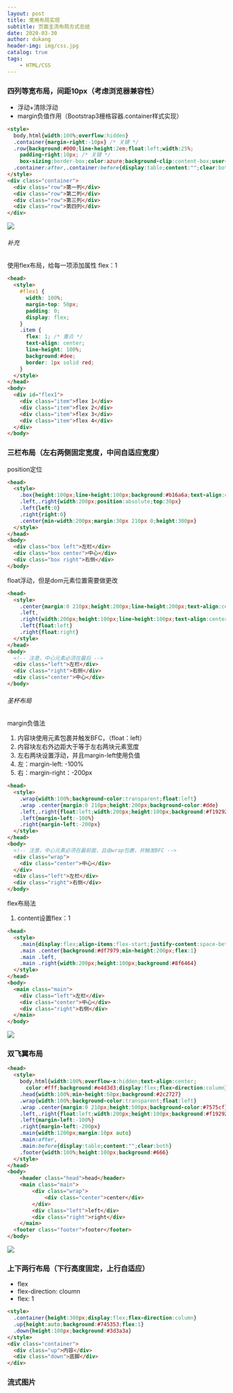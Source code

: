 ```yaml
---
layout: post
title: 常用布局实现
subtitle: 页面主流布局方式总结
date: 2020-03-30
author: dukang
header-img: img/css.jpg
catalog: true
tags: 
    - HTML/CSS
---
```


### 四列等宽布局，间距10px（考虑浏览器兼容性）

- 浮动+清除浮动
- margin负值作用（Bootstrap3栅格容器.container样式实现）

```html
<style>
  body,html{width:100%;overflow:hidden}
  .container{margin-right:-10px} /* 关键 */
  .row{background:#000;line-height:2em;float:left;width:25%;
    padding-right:10px; /* 关键 */
    box-sizing:border-box;color:azure;background-clip:content-box;user-select:none}
  .container:after,.container:before{display:table;content:"";clear:both}
</style>
<div class="container">
  <div class="row">第一列</div>
  <div class="row">第二列</div>
  <div class="row">第三列</div>
  <div class="row">第四列</div>
</div>
```

![](http://dukangblog.top/img/4cloumn.jpg)

###### 补充

使用flex布局，给每一项添加属性 flex：1

```html
<head>
  <style>
    #flex1 {
      width: 100%;
      margin-top: 50px;
      padding: 0;
      display: flex;
    }
    .item {
      flex: 1; /* 重点 */
      text-align: center;
      line-height: 100%;
      background:#dee;
      border: 1px solid red;
    }
  </style>
</head>
<body>
  <div id="flex1">
    <div class="item">flex 1</div>
    <div class="item">flex 2</div>
    <div class="item">flex 3</div>
    <div class="item">flex 4</div>
  </div>
</body>
```

### 三栏布局（左右两侧固定宽度，中间自适应宽度）

position定位

```html
<head>
  <style>
    .box{height:100px;line-height:100px;background:#b16a6a;text-align:center}
    .left,.right{width:200px;position:absolute;top:30px}
    .left{left:0}
    .right{right:0}
    .center{min-width:200px;margin:30px 210px 0;height:300px}
  </style>
</head>
<body>
  <div class="box left">左栏</div>
  <div class="box center">中心</div>
  <div class="box right">右侧</div>
</body>
```

float浮动，但是dom元素位置需要做更改

```html
<head>
  <style>
    .center{margin:0 210px;height:200px;line-height:200px;text-align:center;background-color:#ceb0b0}
    .left,
    .right{width:200px;height:100px;line-height:100px;text-align:center;background:#8f6060}
    .left{float:left}
    .right{float:right}
  </style>
</head>
<body>
  <!-- 注意，中心元素必须在最后 -->
  <div class="left">左栏</div>
  <div class="right">右侧</div>
  <div class="center">中心</div>
</body>
```

###### 圣杯布局

margin负值法

1. 内容块使用元素包裹并触发BFC，（float：left）
2. 内容块左右外边距大于等于左右两块元素宽度
3. 左右两块设置浮动，并且margin-left使用负值
4. 左：margin-left: -100%
5. 右：margin-right：-200px

```html
<head>
  <style>
    .wrap{width:100%;background-color:transparent;float:left}
    .wrap .center{margin:0 210px;height:200px;background-color:#dde}
    .left,.right{float:left;width:200px;height:100px;background:#f19292}
    .left{margin-left:-100%}
    .right{margin-left:-200px}
  </style>
</head>
<body>
  <!-- 注意，中心元素必须在最前面，且由wrap包裹，并触发BFC -->
  <div class="wrap">
    <div class="center">中心</div>
  </div>
  <div class="left">左栏</div>
  <div class="right">右侧</div>
</body>
```

flex布局法

1. content设置flex：1

```html
<head>
  <style>
    .main{display:flex;align-items:flex-start;justify-content:space-between}
    .main .center{background:#df7979;min-height:200px;flex:1}
    .main .left,
    .main .right{width:200px;height:100px;background:#8f6464}
  </style>
</head>
<body>
  <main class="main">
    <div class="left">左栏</div>
    <div class="center">中心</div>
    <div class="right">右侧</div>
  </main>
</body>
```

![](http://dukangblog.top/img/3cloumn.jpg)

### 双飞翼布局

```html
<head>
  <style>
    body,html{width:100%;overflow-x:hidden;text-align:center;
      color:#fff;background:#e4d3d3;display:flex;flex-direction:column}
    .head{width:100%;min-height:60px;background:#2c2727}
    .wrap{width:100%;background-color:transparent;float:left}
    .wrap .center{margin:0 210px;height:500px;background-color:#7575cf}
    .left,.right{float:left;width:200px;height:100px;background:#f19292}
    .left{margin-left:-100%}
    .right{margin-left:-200px}
    .main{width:1200px;margin:10px auto}    
    .main:after,
    .main:before{display:table;content:"";clear:both}
    .footer{width:100%;height:100px;background:#666}
  </style>
</head>
<body>
    <header class="head">head</header>
    <main class="main">
        <div class="wrap">
            <div class="center">center</div>
        </div>
        <div class="left">left</div>
        <div class="right">right</div>
    </main>
  <footer class="footer">footer</footer>
</body>
```

![](http://dukangblog.top/img/grail.jpg)

### 上下两行布局（下行高度固定，上行自适应）

- flex
- flex-direction: cloumn
- flex: 1

```html
<style>
  .container{height:300px;display:flex;flex-direction:column}
  .up{height:auto;background:#745353;flex:1}
  .down{height:100px;background:#3d3a3a}
</style>
<div class="container">
  <div class="up">内容</div>
  <div class="down">底脚</div>
</div>
```

### 流式图片